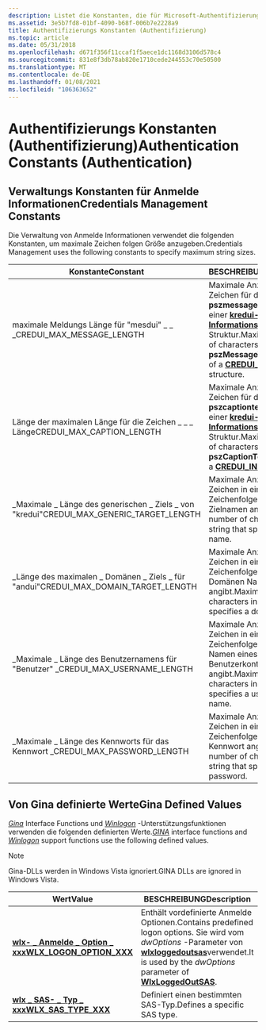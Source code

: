 ```yaml
---
description: Listet die Konstanten, die für Microsoft-Authentifizierungs-APIs verwendet werden.
ms.assetid: 3e5b7fd8-01bf-4090-b68f-006b7e2228a9
title: Authentifizierungs Konstanten (Authentifizierung)
ms.topic: article
ms.date: 05/31/2018
ms.openlocfilehash: d671f356f11ccaf1f5aece1dc1168d3106d578c4
ms.sourcegitcommit: 831e8f3db78ab820e1710cede244553c70e50500
ms.translationtype: MT
ms.contentlocale: de-DE
ms.lasthandoff: 01/08/2021
ms.locfileid: "106363652"
---
```

# <a name="authentication-constants-authentication"></a><span data-ttu-id="d14c3-103">Authentifizierungs Konstanten (Authentifizierung)</span><span class="sxs-lookup"><span data-stu-id="d14c3-103">Authentication Constants (Authentication)</span></span>

## <a name="credentials-management-constants"></a><span data-ttu-id="d14c3-104">Verwaltungs Konstanten für Anmelde Informationen</span><span class="sxs-lookup"><span data-stu-id="d14c3-104">Credentials Management Constants</span></span>

<span data-ttu-id="d14c3-105">Die Verwaltung von Anmelde Informationen verwendet die folgenden Konstanten, um maximale Zeichen folgen Größe anzugeben.</span><span class="sxs-lookup"><span data-stu-id="d14c3-105">Credentials Management uses the following constants to specify maximum string sizes.</span></span>



| <span data-ttu-id="d14c3-106">Konstante</span><span class="sxs-lookup"><span data-stu-id="d14c3-106">Constant</span></span>                                        | <span data-ttu-id="d14c3-107">BESCHREIBUNG</span><span class="sxs-lookup"><span data-stu-id="d14c3-107">Description</span></span>                                                                                                                   |
|-------------------------------------------------|-------------------------------------------------------------------------------------------------------------------------------|
| <span data-ttu-id="d14c3-108">maximale Meldungs Länge für "mesdui" \_ \_ \_</span><span class="sxs-lookup"><span data-stu-id="d14c3-108">CREDUI\_MAX\_MESSAGE\_LENGTH</span></span><br/>         | <span data-ttu-id="d14c3-109">Maximale Anzahl von Zeichen für den **pszmessagetext** -Member einer [**kredui- \_ Informations**](/windows/desktop/api/WinCred/ns-wincred-credui_infoa) Struktur.</span><span class="sxs-lookup"><span data-stu-id="d14c3-109">Maximum number of characters for the **pszMessageText** member of a [**CREDUI\_INFO**](/windows/desktop/api/WinCred/ns-wincred-credui_infoa) structure.</span></span><br/> |
| <span data-ttu-id="d14c3-110">Länge der maximalen Länge für die Zeichen \_ \_ \_ Länge</span><span class="sxs-lookup"><span data-stu-id="d14c3-110">CREDUI\_MAX\_CAPTION\_LENGTH</span></span><br/>         | <span data-ttu-id="d14c3-111">Maximale Anzahl von Zeichen für den **pszcaptiontext** -Member einer [**kredui- \_ Informations**](/windows/desktop/api/WinCred/ns-wincred-credui_infoa) Struktur.</span><span class="sxs-lookup"><span data-stu-id="d14c3-111">Maximum number of characters for the **pszCaptionText** member of a [**CREDUI\_INFO**](/windows/desktop/api/WinCred/ns-wincred-credui_infoa) structure.</span></span><br/> |
| <span data-ttu-id="d14c3-112">\_Maximale \_ Länge des generischen \_ Ziels \_ von "kredui"</span><span class="sxs-lookup"><span data-stu-id="d14c3-112">CREDUI\_MAX\_GENERIC\_TARGET\_LENGTH</span></span><br/> | <span data-ttu-id="d14c3-113">Maximale Anzahl von Zeichen in einer Zeichenfolge, die einen Zielnamen angibt.</span><span class="sxs-lookup"><span data-stu-id="d14c3-113">Maximum number of characters in a string that specifies a target name.</span></span><br/>                                             |
| <span data-ttu-id="d14c3-114">\_Länge des maximalen \_ Domänen \_ Ziels \_ für "andui"</span><span class="sxs-lookup"><span data-stu-id="d14c3-114">CREDUI\_MAX\_DOMAIN\_TARGET\_LENGTH</span></span><br/>  | <span data-ttu-id="d14c3-115">Maximale Anzahl von Zeichen in einer Zeichenfolge, die einen Domänen Namen angibt.</span><span class="sxs-lookup"><span data-stu-id="d14c3-115">Maximum number of characters in a string that specifies a domain name.</span></span><br/>                                             |
| <span data-ttu-id="d14c3-116">\_Maximale \_ Länge des Benutzernamens für "Benutzer" \_</span><span class="sxs-lookup"><span data-stu-id="d14c3-116">CREDUI\_MAX\_USERNAME\_LENGTH</span></span><br/>        | <span data-ttu-id="d14c3-117">Maximale Anzahl von Zeichen in einer Zeichenfolge, die den Namen eines Benutzerkontos angibt.</span><span class="sxs-lookup"><span data-stu-id="d14c3-117">Maximum number of characters in a string that specifies a user account name.</span></span><br/>                                       |
| <span data-ttu-id="d14c3-118">\_Maximale \_ Länge des Kennworts für das Kennwort \_</span><span class="sxs-lookup"><span data-stu-id="d14c3-118">CREDUI\_MAX\_PASSWORD\_LENGTH</span></span><br/>        | <span data-ttu-id="d14c3-119">Maximale Anzahl von Zeichen in einer Zeichenfolge, die ein Kennwort angibt.</span><span class="sxs-lookup"><span data-stu-id="d14c3-119">Maximum number of characters in a string that specifies a password.</span></span><br/>                                                |



 

## <a name="gina-defined-values"></a><span data-ttu-id="d14c3-120">Von Gina definierte Werte</span><span class="sxs-lookup"><span data-stu-id="d14c3-120">Gina Defined Values</span></span>

<span data-ttu-id="d14c3-121">[*Gina*](/windows/desktop/SecGloss/g-gly) Interface Functions und [*Winlogon*](/windows/desktop/SecGloss/w-gly) -Unterstützungsfunktionen verwenden die folgenden definierten Werte.</span><span class="sxs-lookup"><span data-stu-id="d14c3-121">[*GINA*](/windows/desktop/SecGloss/g-gly) interface functions and [*Winlogon*](/windows/desktop/SecGloss/w-gly) support functions use the following defined values.</span></span>

> [!Note]  
> <span data-ttu-id="d14c3-122">Gina-DLLs werden in Windows Vista ignoriert.</span><span class="sxs-lookup"><span data-stu-id="d14c3-122">GINA DLLs are ignored in Windows Vista.</span></span>

 



| <span data-ttu-id="d14c3-123">Wert</span><span class="sxs-lookup"><span data-stu-id="d14c3-123">Value</span></span>                                                              | <span data-ttu-id="d14c3-124">BESCHREIBUNG</span><span class="sxs-lookup"><span data-stu-id="d14c3-124">Description</span></span>                                                                                                                          |
|--------------------------------------------------------------------|--------------------------------------------------------------------------------------------------------------------------------------|
| [<span data-ttu-id="d14c3-125">**wlx- \_ Anmelde \_ Option \_ xxx**</span><span class="sxs-lookup"><span data-stu-id="d14c3-125">**WLX\_LOGON\_OPTION\_XXX**</span></span>](wlx-logon-option-xxx.md)<br/> | <span data-ttu-id="d14c3-126">Enthält vordefinierte Anmelde Optionen.</span><span class="sxs-lookup"><span data-stu-id="d14c3-126">Contains predefined logon options.</span></span> <span data-ttu-id="d14c3-127">Sie wird vom *dwOptions* -Parameter von [**wlxloggedoutsas**](/windows/desktop/api/Winwlx/nf-winwlx-wlxloggedoutsas)verwendet.</span><span class="sxs-lookup"><span data-stu-id="d14c3-127">It is used by the *dwOptions* parameter of [**WlxLoggedOutSAS**](/windows/desktop/api/Winwlx/nf-winwlx-wlxloggedoutsas).</span></span><br/> |
| [<span data-ttu-id="d14c3-128">**wlx \_ SAS- \_ Typ \_ xxx**</span><span class="sxs-lookup"><span data-stu-id="d14c3-128">**WLX\_SAS\_TYPE\_XXX**</span></span>](wlx-sas-type-xxx.md)<br/>         | <span data-ttu-id="d14c3-129">Definiert einen bestimmten SAS-Typ.</span><span class="sxs-lookup"><span data-stu-id="d14c3-129">Defines a specific SAS type.</span></span><br/>                                                                                              |



 

 

